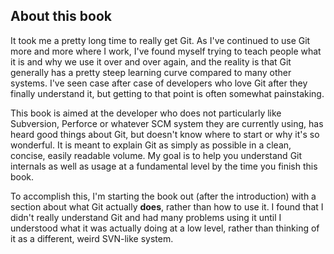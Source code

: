<!--
SPDX-FileCopyrightText: 2008 Scott Chacon <schacon@gmail.com>

SPDX-License-Identifier: CC-BY-SA-3.0
-->

## About this book

It took me a pretty long time to really get Git. As I've continued to use Git more and more where I work, I've found myself trying to teach people what it is and why we use it over and over again, and the reality is that Git generally has a pretty steep learning curve compared to many other systems. I've seen case after case of developers who love Git after they finally understand it, but getting to that point is often somewhat painstaking.

This book is aimed at the developer who does not particularly like Subversion, Perforce or whatever SCM system they are currently using, has heard good things about Git, but doesn't know where to start or why it's so wonderful. It is meant to explain Git as simply as possible in a clean, concise, easily readable volume. My goal is to help you understand Git internals as well as usage at a fundamental level by the time you finish this book.

To accomplish this, I'm starting the book out (after the introduction) with a section about what Git actually **does**, rather than how to use it. I found that I didn't really understand Git and had many problems using it until I understood what it was actually doing at a low level, rather than thinking of it as a different, weird SVN-like system.
